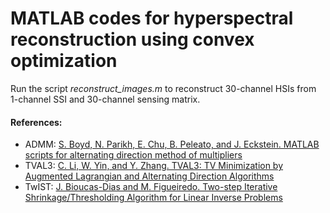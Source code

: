 # MATLAB codes for hyperspectral reconstruction using convex optimization 


Run the script _reconstruct_images.m_ to reconstruct 30-channel HSIs from 1-channel SSI and 30-channel sensing matrix.

#### References:
- ADMM: [S. Boyd, N. Parikh, E. Chu, B. Peleato, and J. Eckstein. 
MATLAB scripts for alternating direction method of multipliers](https://web.stanford.edu/~boyd/papers/admm/)
- TVAL3: [C. Li, W. Yin, and Y. Zhang. 
TVAL3: TV Minimization by Augmented Lagrangian and Alternating Direction Algorithms](https://github.com/larzw/TVAL3)
- TwIST: [J. Bioucas-Dias and M. Figueiredo.
Two-step Iterative Shrinkage/Thresholding Algorithm for Linear Inverse Problems](http://www.lx.it.pt/~bioucas/TwIST/TwIST.htm)